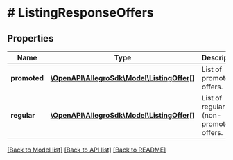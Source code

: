 # # ListingResponseOffers

## Properties

Name | Type | Description | Notes
------------ | ------------- | ------------- | -------------
**promoted** | [**\OpenAPI\AllegroSdk\Model\ListingOffer[]**](ListingOffer.md) | List of promoted offers. | [optional]
**regular** | [**\OpenAPI\AllegroSdk\Model\ListingOffer[]**](ListingOffer.md) | List of regular (non-promoted) offers. | [optional]

[[Back to Model list]](../../README.md#models) [[Back to API list]](../../README.md#endpoints) [[Back to README]](../../README.md)
